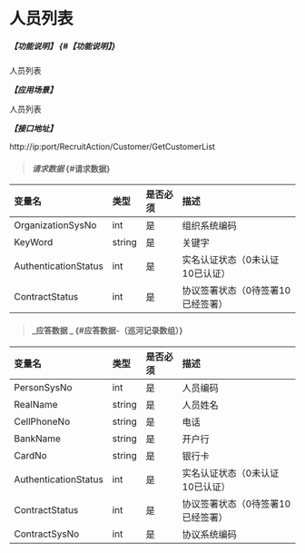 # 人员列表

##### _【功能说明】_ {#【功能说明】}
人员列表

_**【应用场景】**_

人员列表

_**【接口地址】**_

http://ip:port/RecruitAction/Customer/GetCustomerList

> #### _请求数据_ {#请求数据}

| 变量名 | 类型 | 是否必须 | 描述 |
| :--- | :--- | :--- | :--- |
| OrganizationSysNo | int | 是 | 组织系统编码 |
| KeyWord | string | 是 | 关键字 |
| AuthenticationStatus | int | 是 | 实名认证状态（0未认证 10已认证）|
| ContractStatus | int | 是 | 协议签署状态（0待签署10已经签署）|

> #### _应答数据 _ {#应答数据-（巡河记录数组）}

| 变量名 | 类型 | 是否必须 | 描述 |
| :--- | :--- | :--- | :--- |
| PersonSysNo | int | 是 | 人员编码 |
| RealName | string | 是 | 人员姓名 |
| CellPhoneNo | string | 是 | 电话 |
| BankName | string | 是 |开户行|
| CardNo | string | 是 |银行卡|
| AuthenticationStatus | int | 是 | 实名认证状态（0未认证 10已认证）|
| ContractStatus | int | 是 | 协议签署状态（0待签署10已经签署）|
| ContractSysNo | int | 是 | 协议系统编码|
